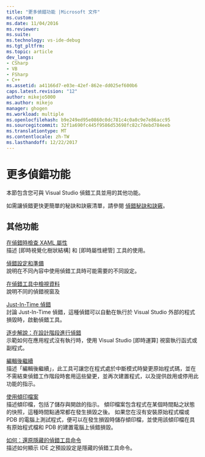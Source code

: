 ```yaml
---
title: "更多偵錯功能 |Microsoft 文件"
ms.custom: 
ms.date: 11/04/2016
ms.reviewer: 
ms.suite: 
ms.technology: vs-ide-debug
ms.tgt_pltfrm: 
ms.topic: article
dev_langs:
- CSharp
- VB
- FSharp
- C++
ms.assetid: a41166d7-e03e-42ef-862e-dd025ef600b6
caps.latest.revision: "12"
author: mikejo5000
ms.author: mikejo
manager: ghogen
ms.workload: multiple
ms.openlocfilehash: b9e249ed95e0860c0dc781c4c0a0c9e7e86acc95
ms.sourcegitcommit: 32f1a690fc445f9586d53698fc82c7debd784eeb
ms.translationtype: MT
ms.contentlocale: zh-TW
ms.lasthandoff: 12/22/2017
---
```

# <a name="more-debugging-features"></a>更多偵錯功能
本節包含您可與 Visual Studio 偵錯工具並用的其他功能。  
  
 如需讓偵錯更快更簡單的秘訣和訣竅清單，請參閱 [偵錯秘訣和訣竅](http://blogs.msdn.com/b/visualstudio/archive/2015/05/22/debugging-tips-and-tricks.aspx)。  
  
## <a name="additional-features"></a>其他功能  
 [在偵錯時檢查 XAML 屬性](../debugger/inspect-xaml-properties-while-debugging.md)  
 描述 [即時視覺化樹狀結構]  和 [即時屬性總管]  工具的使用。  
  
 [偵錯設定和準備](../debugger/debugger-settings-and-preparation.md)  
 說明在不同內容中使用偵錯工具時可能需要的不同設定。  
  
 [在偵錯工具中檢視資料](../debugger/viewing-data-in-the-debugger.md)  
 說明不同的偵錯視窗及  
  
 [Just-In-Time 偵錯](../debugger/just-in-time-debugging-in-visual-studio.md)  
 討論 Just-In-Time 偵錯，這種偵錯可以自動在執行於 Visual Studio 外部的程式損毀時，啟動偵錯工具。  
  
 [逐步解說：在設計階段進行偵錯](../debugger/walkthrough-debugging-at-design-time.md)  
 示範如何在應用程式沒有執行時，使用 Visual Studio [即時運算] 視窗執行函式或副程式。 
  
 [編輯後繼續](../debugger/edit-and-continue.md)  
 描述「編輯後繼續」，此工具可讓您在程式處於中斷模式時變更原始程式碼，並在不需結束偵錯工作階段時套用這些變更，並再次建置程式，以及提供啟用或停用此功能的指示。  
  
 [使用傾印檔案](../debugger/using-dump-files.md)  
 描述傾印檔，包括了儲存與開啟的指示。 傾印檔案包含程式在某個時間點之狀態的快照，這種時間點通常都在發生損毀之後。 如果您在沒有安裝原始程式檔或 PDB 的電腦上測試程式，便可以在發生損毀時儲存傾印檔，並使用該傾印檔在具有原始程式檔和 PDB 的建置電腦上偵錯損毀。 
  
 [如何：還原隱藏的偵錯工具命令](../debugger/how-to-restore-hidden-debugger-commands.md)  
 描述如何顯示 IDE 之預設設定是隱藏的偵錯工具命令。